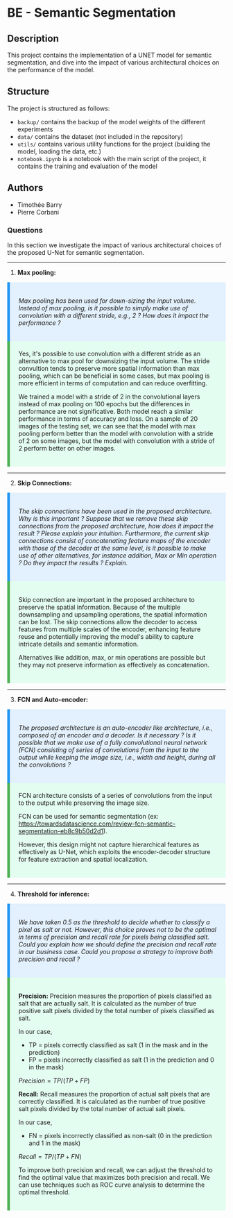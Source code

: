 # BE - Semantic Segmentation

## Description
This project contains the implementation of a UNET model for semantic segmentation, and dive into the impact of various architectural choices on the performance of the model.

## Structure
The project is structured as follows:
- `backup/` contains the backup of the model weights of the different experiments
- `data/` contains the dataset (not included in the repository)
- `utils/` contains various utility functions for the project (building the model, loading the data, etc.)
- `notebook.ipynb` is a notebook with the main script of the project, it contains the training and evaluation of the model

## Authors
- Timothée Barry
- Pierre Corbani

### Questions

In this section we investigate the impact of various architectural choices of the proposed U-Net
for semantic segmentation.

***

1. **Max pooling:**
<div class="question">

*Max pooling has been used for down-sizing the input volume. Instead of max pooling, is it possible to simply make use of convolution with a different stride, e.g., 2 ? How does it impact the performance ?*

</div>

<div class="answer">
Yes, it's possible to use convolution with a different stride as an alternative to max pool for downsizing the input volume.
The stride convultion tends to preserve more spatial information than max pooling, which can be beneficial in some cases, but max pooling is more efficient in terms of computation and can reduce overfitting.

We trained a model with a stride of 2 in the convolutional layers instead of max pooling on 100 epochs but the differences in performance are not significative.
Both model reach a similar performance in terms of accuracy and loss.
On a sample of 20 images of the testing set, we can see that the model with max pooling perform better than the model with convolution with a stride of 2 on some images, but the model with convolution with a stride of 2 perform better on other images.
</div>

***

2. **Skip Connections:** 
<div class="question">

*The skip connections have been used in the proposed architecture. Why is this important ?
   Suppose that we remove these skip connections from the proposed architecture, how does it
   impact the result ? Please explain your intuition. Furthermore, the current skip connections
   consist of concatenating feature maps of the encoder with those of the decoder at the same
   level, is it possible to make use of other alternatives, for instance addition, Max or Min operation
   ? Do they impact the results ? Explain.*

</div>
<div class="answer">

Skip connection are important in the proposed architecture to preserve the spatial information. Because of the multiple downsampling and upsampling operations, the spatial information can be lost. The skip connections allow the decoder to access features from multiple scales of the encoder, enhancing feature reuse and potentially improving the model's ability to capture intricate details and semantic information.

Alternatives like addition, max, or min operations are possible but they may not preserve information as effectively as concatenation.


</div>

***

3. **FCN and Auto-encoder:** 

<div class="question">

*The proposed architecture is an auto-encoder like architecture, i.e., composed of an encoder and a decoder. Is it necessary ? Is it possible that we make use of a fully convolutional neural
   network (FCN) consisting of series of convolutions from the input to the output while keeping the
   image size, i.e., width and height, during all the convolutions ?*

</div>

<div class="answer">
FCN architecture consists of a series of convolutions from the input to the output while preserving the image size.

FCN can be used for semantic segmentation (ex: https://towardsdatascience.com/review-fcn-semantic-segmentation-eb8c9b50d2d1). 

 However, this design might not capture hierarchical features as effectively as U-Net, which exploits the encoder-decoder structure for feature extraction and spatial localization.
</div>

***

4. **Threshold for inference:** 
<div class="question">

*We have taken 0.5 as the threshold to decide whether to classify a pixel as salt or not. However,
   this choice proves not to be the optimal in terms of precision and recall rate for pixels being
   classified salt. Could you explain how we should define the precision and recall rate in our
   business case. Could you propose a strategy to improve both precision and recall ?*

</div>

<div class="answer">

**Precision:** Precision measures the proportion of pixels classified as salt that are actually salt. 
It is calculated as the number of true positive salt pixels divided by the total number of pixels classified as salt.

In our case, 
- TP = pixels correctly classified as salt (1 in the mask and in the prediction)
- FP = pixels incorrectly classified as salt (1 in the prediction and 0 in the mask)

$Precision = TP / (TP + FP)$

**Recall:** Recall measures the proportion of actual salt pixels that are correctly classified. It is calculated as the number of true positive salt pixels divided by the total number of actual salt pixels.

In our case,
- FN = pixels incorrectly classified as non-salt (0 in the prediction and 1 in the mask)

$Recall = TP / (TP + FN)$

To improve both precision and recall, we can adjust the threshold to find the optimal value that maximizes both precision and recall. We can use techniques such as ROC curve analysis to determine the optimal threshold.


<!-- CSS for class anwer:-->
<style>
.answer {
    background-color: rgba(0, 255, 128, 0.1);
    padding: 20px;
    border-left: 6px solid #4CAF50;
}
.question {
    background-color: rgba(0, 128, 255, 0.1);
    padding: 20px;
    border-left: 6px solid #2196F3;
}
</style>


